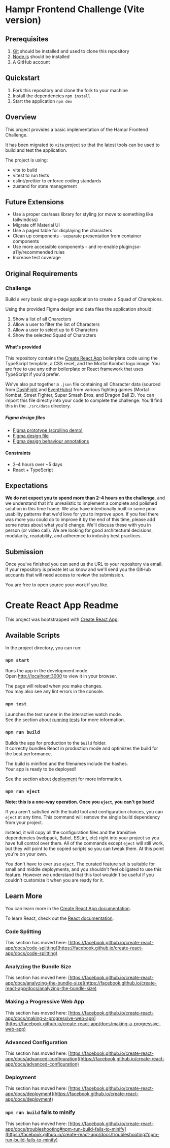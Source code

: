 # Hampr Frontend Challenge (Vite version)

## Prerequisites

1. [Git](https://git-scm.com/) should be installed and used to clone this repository
2. [Node.js](https://nodejs.org/en/) should be installed
3. A GitHub account

## Quickstart

1. Fork this repository and clone the fork to your machine
2. Install the dependencies `npm install`
3. Start the application `npm dev`

## Overview

This project provides a basic implementation of the Hampr Frontend Challenge.

It has been migrated to `vite` project so that the latest tools can be used to build and test the application.

The project is using:
* vite to build
* vitest to run tests
* eslint/prettier to enforce coding standards
* zustand for state management

## Future Extensions
* Use a proper css/sass library for styling (or move to something like tailwindcss)
* Migrate off Material UI
* Use a paged table for displaying the characters
* Clean up components - separate presentation from container components
* Use more accessible components - and re-enable plugin:jsx-a11y/recommended rules
* Increase test coverage

## Original Requirements

### Challenge

Build a very basic single-page application to create a Squad of Champions.

Using the provided Figma design and data files the application should:

1. Show a list of all Characters
2. Allow a user to filter the list of Characters
3. Allow a user to select up to 6 Characters
4. Show the selected Squad of Characters

#### What's provided

This repository contains the [Create React App](https://create-react-app.dev/) boilerplate code using the TypeScript template, a CSS reset, and the Mortal Kombot logo image. You are free to use any other boilerplate or React framework that uses TypeScript if you'd prefer.

We've also put together a `.json` file containing all Character data (sourced from [DashFight](https://dashfight.com/) and [EventHubs](https://www.eventhubs.com/)) from various fighting games (Mortal Kombat, Street Fighter, Super Smash Bros. and Dragon Ball Z). You can import this file directly into your code to complete the challenge. You'll find this in the `./src/data` directory.

##### Figma design files

- [Figma prototype (scrolling demo)](https://www.figma.com/proto/lARhl5uVfjSAf9wnOVJMNw/Squad-of-Champions?node-id=21%3A459&scaling=min-zoom&page-id=0%3A1)
- [Figma design file](https://www.figma.com/file/7Hu2mw1QKruihnmmy4rybQ/Squad-of-Champions---Components?node-id=0%3A1)
- [Figma design behaviour annotations](https://www.figma.com/file/41taXCaD9lqRhKKDO5tyNY/Squad-of-Champions---Comments?node-id=0%3A1)

#### Constraints

- 2–4 hours over ~5 days
- React + TypeScript

## Expectations

**We do not expect you to spend more than 2–4 hours on the challenge**, and we understand that it's unrealistic to implement a complete and polished solution in this time frame. We also have intentionally built-in some poor usability patterns that we'd love for you to improve upon. If you feel there was more you could do to improve it by the end of this time, please add some notes about what you'd change. We'll discuss these with you in person (or video call). We are looking for good architectural decisions, modularity, readability, and adherence to industry best practices.

## Submission

Once you've finished you can send us the URL to your repository via email. If your repository is private let us know and we'll send you the GitHub accounts that will need access to review the submission.

You are free to open source your work if you like.

# Create React App Readme

This project was bootstrapped with [Create React App](https://github.com/facebook/create-react-app).

## Available Scripts

In the project directory, you can run:

### `npm start`

Runs the app in the development mode.\
Open [http://localhost:3000](http://localhost:3000) to view it in your browser.

The page will reload when you make changes.\
You may also see any lint errors in the console.

### `npm test`

Launches the test runner in the interactive watch mode.\
See the section about [running tests](https://facebook.github.io/create-react-app/docs/running-tests) for more information.

### `npm run build`

Builds the app for production to the `build` folder.\
It correctly bundles React in production mode and optimizes the build for the best performance.

The build is minified and the filenames include the hashes.\
Your app is ready to be deployed!

See the section about [deployment](https://facebook.github.io/create-react-app/docs/deployment) for more information.

### `npm run eject`

**Note: this is a one-way operation. Once you `eject`, you can't go back!**

If you aren't satisfied with the build tool and configuration choices, you can `eject` at any time. This command will remove the single build dependency from your project.

Instead, it will copy all the configuration files and the transitive dependencies (webpack, Babel, ESLint, etc) right into your project so you have full control over them. All of the commands except `eject` will still work, but they will point to the copied scripts so you can tweak them. At this point you're on your own.

You don't have to ever use `eject`. The curated feature set is suitable for small and middle deployments, and you shouldn't feel obligated to use this feature. However we understand that this tool wouldn't be useful if you couldn't customize it when you are ready for it.

## Learn More

You can learn more in the [Create React App documentation](https://facebook.github.io/create-react-app/docs/getting-started).

To learn React, check out the [React documentation](https://reactjs.org/).

### Code Splitting

This section has moved here: [https://facebook.github.io/create-react-app/docs/code-splitting](https://facebook.github.io/create-react-app/docs/code-splitting)

### Analyzing the Bundle Size

This section has moved here: [https://facebook.github.io/create-react-app/docs/analyzing-the-bundle-size](https://facebook.github.io/create-react-app/docs/analyzing-the-bundle-size)

### Making a Progressive Web App

This section has moved here: [https://facebook.github.io/create-react-app/docs/making-a-progressive-web-app](https://facebook.github.io/create-react-app/docs/making-a-progressive-web-app)

### Advanced Configuration

This section has moved here: [https://facebook.github.io/create-react-app/docs/advanced-configuration](https://facebook.github.io/create-react-app/docs/advanced-configuration)

### Deployment

This section has moved here: [https://facebook.github.io/create-react-app/docs/deployment](https://facebook.github.io/create-react-app/docs/deployment)

### `npm run build` fails to minify

This section has moved here: [https://facebook.github.io/create-react-app/docs/troubleshooting#npm-run-build-fails-to-minify](https://facebook.github.io/create-react-app/docs/troubleshooting#npm-run-build-fails-to-minify)
